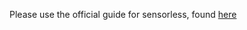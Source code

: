 
Please use the official guide for sensorless, found [here](https://docs.vorondesign.com/tuning/sensorless.html)

